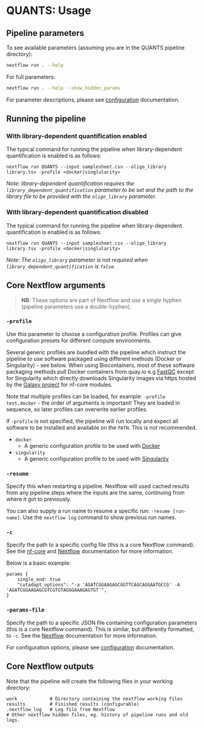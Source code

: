# QUANTS: Usage

## Pipeline parameters

To see available parameters (assuming you are in the QUANTS pipeline directory):

```bash
nextflow run . --help
```

For full parameters:

```bash
nextflow run . --help --show_hidden_params
```

For parameter descriptions, please see [configuration](assets/configuration) documentation.

## Running the pipeline

### With library-dependent quantification enabled

The typical command for running the pipeline when library-dependent quantification is enabled is as follows:

```console
nextflow run QUANTS --input samplesheet.csv --oligo_library library.tsv -profile <docker|singlularity>
```

*Note: library-dependent quantification requires the `library_dependent_quantification` parameter to be set and the path to the library file to be provided with the `oligo_library` parameter.*

### With library-dependent quantification disabled

The typical command for running the pipeline when library-dependent quantification is enabled is as follows:

```console
nextflow run QUANTS --input samplesheet.csv --oligo_library library.tsv -profile <docker|singlularity>
```

*Note: The `oligo_library` parameter is not required when `library_dependent_quantification` is `false`.*

## Core Nextflow arguments

> **NB:** These options are part of Nextflow and use a *single* hyphen (pipeline parameters use a double-hyphen).

### `-profile`

Use this parameter to choose a configuration profile. Profiles can give configuration presets for different compute environments.

Several generic profiles are bundled with the pipeline which instruct the pipeline to use software packaged using different methods (Docker or Singularity) - see below. When using Biocontainers, most of these software packaging methods pull Docker containers from quay.io e.g [FastQC](https://quay.io/repository/biocontainers/fastqc) except for Singularity which directly downloads Singularity images via https hosted by the [Galaxy project](https://depot.galaxyproject.org/singularity/) for nf-core modules.

Note that multiple profiles can be loaded, for example: `-profile test,docker` - the order of arguments is important!
They are loaded in sequence, so later profiles can overwrite earlier profiles.

If `-profile` is not specified, the pipeline will run locally and expect all software to be installed and available on the `PATH`. This is *not* recommended.

* `docker`
    * A generic configuration profile to be used with [Docker](https://docker.com/)
* `singularity`
    * A generic configuration profile to be used with [Singularity](https://sylabs.io/docs/)

### `-resume`

Specify this when restarting a pipeline. Nextflow will used cached results from any pipeline steps where the inputs are the same, continuing from where it got to previously.

You can also supply a run name to resume a specific run: `-resume [run-name]`. Use the `nextflow log` command to show previous run names.

### `-c`

Specify the path to a specific config file (this is a core Nextflow command). See the [nf-core](https://nf-co.re/usage/configuration) and [Nextflow](https://www.nextflow.io/docs/latest/config.html) documentation for more information.

Below is a basic example:

```nextflow
params {
    single_end: true
    "cutadapt_options": "-a 'AGATCGGAAGAGCGGTTCAGCAGGAATGCCG' -A 'AGATCGGAAGAGCGTCGTGTAGGGAAAGAGTGT'",
}
```

### `-params-file`

Specify the path to a specific JSON file containing configuration parameters (this is a core Nextflow command). This is similar, but differently formatted, to `-c`. See the [Nextflow](https://www.nextflow.io/docs/latest/config.html) documentation for more information.

For configuration options, please see [configuration](configuration.md) documentation.

## Core Nextflow outputs

Note that the pipeline will create the following files in your working directory:

```console
work            # Directory containing the nextflow working files
results         # Finished results (configurable)
.nextflow_log   # Log file from Nextflow
# Other nextflow hidden files, eg. history of pipeline runs and old logs.
```
